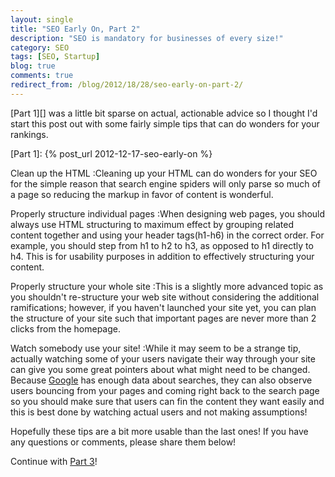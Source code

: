 ```yaml
---
layout: single
title: "SEO Early On, Part 2"
description: "SEO is mandatory for businesses of every size!"
category: SEO
tags: [SEO, Startup]
blog: true
comments: true
redirect_from: /blog/2012/18/28/seo-early-on-part-2/
---
```


[Part 1][] was a little bit sparse on actual, actionable advice so I thought I'd start this post out with some fairly simple tips that can do wonders for your rankings.

[Part 1]: {% post_url 2012-12-17-seo-early-on %}

Clean up the HTML
:Cleaning up your HTML can do wonders for your SEO for the simple reason that search engine spiders will only parse so much of a page so reducing the markup in favor of content is wonderful.

Properly structure individual pages
:When designing web pages, you should always use HTML structuring to maximum effect by grouping related content together and using your header tags(h1-h6) in the correct order.  For example, you should step from h1 to h2 to h3, as opposed to h1 directly to h4.  This is for usability purposes in addition to effectively structuring your content.

Properly structure your whole site
:This is a slightly more advanced topic as you shouldn't re-structure your web site without considering the additional ramifications; however, if you haven't launched your site yet, you can plan the structure of your site such that important pages are never more than 2 clicks from the homepage.

Watch somebody use your site!
:While it may seem to be a strange tip, actually watching some of your users navigate their way through your site can give you some great pointers about what might need to be changed.  Because [Google][] has enough data about searches, they can also observe users bouncing from your pages and coming right back to the search page so you should make sure that users can fin the content they want easily and this is best done by watching actual users and not making assumptions!

[Google]: http://google.com

Hopefully these tips are a bit more usable than the last ones!  If you have any questions or comments, please share them below!

Continue with [Part 3][]!

[Part 3]: /blog/2013/01/11/seo-early-on-part-3/